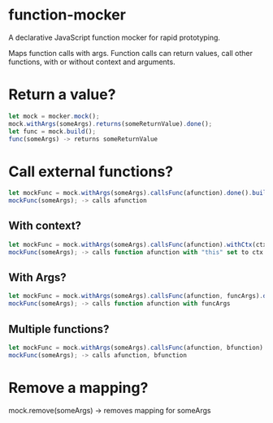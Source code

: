 # function-mocker
A declarative JavaScript function mocker for rapid prototyping.

Maps function calls with args. Function calls can return values, call other functions, with or without context and arguments.

# Return a value?
```javascript
let mock = mocker.mock();
mock.withArgs(someArgs).returns(someReturnValue).done();
let func = mock.build();
func(someArgs) -> returns someReturnValue
```
# Call external functions?
```javascript
let mockFunc = mock.withArgs(someArgs).callsFunc(afunction).done().build();
mockFunc(someArgs); -> calls afunction
```    
## With context? 
```javascript 
let mockFunc = mock.withArgs(someArgs).callsFunc(afunction).withCtx(ctx).done().build();
mockFunc(someArgs); -> calls function afunction with "this" set to ctx
```    
## With Args?
```javascript 
let mockFunc = mock.withArgs(someArgs).callsFunc(afunction, funcArgs).done().build();
mockFunc(someArgs); -> calls function afunction with funcArgs
```    
## Multiple functions?
```javascript 
let mockFunc = mock.withArgs(someArgs).callsFunc(afunction, bfunction).done().build();
mockFunc(someArgs); -> calls afunction, bfunction
```   

# Remove a mapping?
mock.remove(someArgs) -> removes mapping for someArgs
